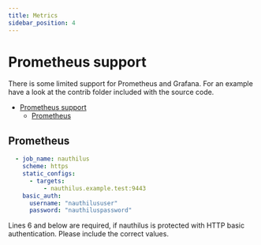 ```yaml
---
title: Metrics
sidebar_position: 4
---
```

# Prometheus support

There is some limited support for Prometheus and Grafana. For an example have a look at the contrib folder included with
the source code.

<!-- TOC -->
* [Prometheus support](#prometheus-support)
  * [Prometheus](#prometheus)
<!-- TOC -->

## Prometheus

```yaml
  - job_name: nauthilus
    scheme: https
    static_configs:
      - targets:
          - nauthilus.example.test:9443
    basic_auth:
      username: "nauthilususer"
      password: "nauthiluspassword"
```

Lines 6 and below are required, if nauthilus is protected with HTTP basic authentication. Please include the correct
values.
